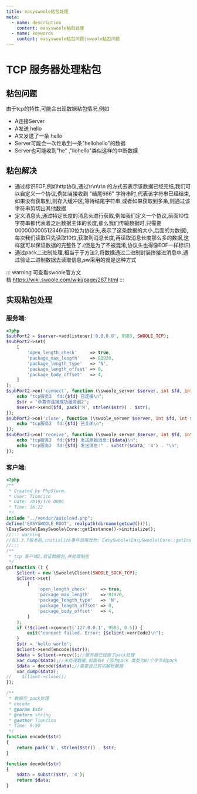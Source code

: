 ```yaml
---
title: easyswoole粘包处理
meta:
  - name: description
    content: easyswoole粘包处理
  - name: keywords
    content: easyswoole粘包问题|swoole粘包问题
---
```


# TCP 服务器处理粘包

## 粘包问题
由于tcp的特性,可能会出现数据粘包情况,例如   
* A连接Server
* A发送 hello 
* A又发送了一条 hello
* Server可能会一次性收到一条"hellohello"的数据
* Server也可能收到"he" ,"llohello"类似这样的中断数据

## 粘包解决
* 通过标识EOF,例如http协议,通过\r\n\r\n 的方式去表示该数据已经完结,我们可以自定义一个协议,例如当接收到 "结尾666" 字符串时,代表该字符串已经结束,如果没有获取到,则存入缓冲区,等待结尾字符串,或者如果获取到多条,则通过该字符串剪切出其他数据
* 定义消息头,通过特定长度的消息头进行获取,例如我们定义一个协议,前面10位字符串都代表着之后数据主体的长度,那么我们传输数据时,只需要000000000512346(前10位为协议头,表示了这条数据的大小,后面的为数据),每次我们读取只先读取10位,获取到消息长度,再读取消息长度那么多的数据,这样就可以保证数据的完整性了.(但是为了不被混淆,协议头也得像EOF一样标识)
* 通过pack二进制处理,相当于于方法2,将数据通过二进制封装拼接进消息中,通过验证二进制数据去读取信息,sw采用的就是这种方式


::: warning 
可查看swoole官方文档:https://wiki.swoole.com/wiki/page/287.html
:::

## 实现粘包处理  

### 服务端:

````php
<?php
$subPort2 = $server->addlistener('0.0.0.0', 9503, SWOOLE_TCP);
$subPort2->set(
    [
        'open_length_check'     => true,
        'package_max_length'    => 81920,
        'package_length_type'   => 'N',
        'package_length_offset' => 0,
        'package_body_offset'   => 4,
    ]
);
$subPort2->on('connect', function (\swoole_server $server, int $fd, int $reactor_id) {
    echo "tcp服务2  fd:{$fd} 已连接\n";
    $str = '恭喜你连接成功服务器2';
    $server->send($fd, pack('N', strlen($str)) . $str);
});
$subPort2->on('close', function (\swoole_server $server, int $fd, int $reactor_id) {
    echo "tcp服务2  fd:{$fd} 已关闭\n";
});
$subPort2->on('receive', function (\swoole_server $server, int $fd, int $reactor_id, string $data) {
    echo "tcp服务2  fd:{$fd} 发送原始消息:{$data}\n";
    echo "tcp服务2  fd:{$fd} 发送消息:" . substr($data, '4') . "\n";
});
````

### 客户端:

````php
<?php
/**
 * Created by PhpStorm.
 * User: Tioncico
 * Date: 2019/3/6 0006
 * Time: 16:22
 */
include "../vendor/autoload.php";
define('EASYSWOOLE_ROOT', realpath(dirname(getcwd())));
\EasySwoole\EasySwoole\Core::getInstance()->initialize();
//::: warning 
//在3.3.7版本后,initialize事件调用改为:`EasySwoole\EasySwoole\Core::getInstance()->initialize()->globalInitialize();`
//:::
/**
 * tcp 客户端2,验证数据包,并处理粘包
 */
go(function () {
    $client = new \Swoole\Client(SWOOLE_SOCK_TCP);
    $client->set(
        [
            'open_length_check'     => true,
            'package_max_length'    => 81920,
            'package_length_type'   => 'N',
            'package_length_offset' => 0,
            'package_body_offset'   => 4,
        ]
    );
    if (!$client->connect('127.0.0.1', 9503, 0.5)) {
        exit("connect failed. Error: {$client->errCode}\n");
    }
    $str = 'hello world';
    $client->send(encode($str));
    $data = $client->recv();//服务器已经做了pack处理
    var_dump($data);//未处理数据,前面有4 (因为pack 类型为N)个字节的pack
    $data = decode($data);//需要自己剪切解析数据
    var_dump($data);
//    $client->close();
});

/**
 * 数据包 pack处理
 * encode
 * @param $str
 * @return string
 * @author Tioncico
 * Time: 9:50
 */
function encode($str)
{
    return pack('N', strlen($str)) . $str;
}

function decode($str)
{
    $data = substr($str, '4');
    return $data;
}
````
